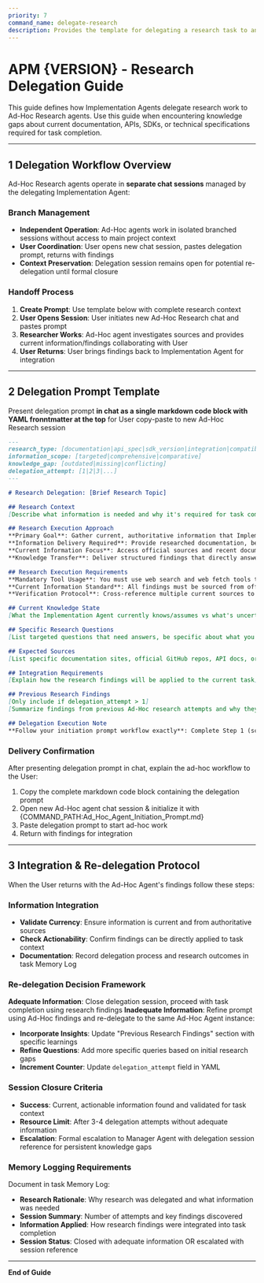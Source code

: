 ```yaml
---
priority: 7
command_name: delegate-research
description: Provides the template for delegating a research task to an Ad-Hoc agent
---
```


# APM {VERSION} - Research Delegation Guide
This guide defines how Implementation Agents delegate research work to Ad-Hoc Research agents. Use this guide when encountering knowledge gaps about current documentation, APIs, SDKs, or technical specifications required for task completion.

---

## 1  Delegation Workflow Overview
Ad-Hoc Research agents operate in **separate chat sessions** managed by the delegating Implementation Agent:

### Branch Management
- **Independent Operation**: Ad-Hoc agents work in isolated branched sessions without access to main project context
- **User Coordination**: User opens new chat session, pastes delegation prompt, returns with findings
- **Context Preservation**: Delegation session remains open for potential re-delegation until formal closure

### Handoff Process
1. **Create Prompt**: Use template below with complete research context
2. **User Opens Session**: User initiates new Ad-Hoc Research chat and pastes prompt
3. **Researcher Works**: Ad-Hoc agent investigates sources and provides current information/findings collaborating with User
4. **User Returns**: User brings findings back to Implementation Agent for integration

---

## 2  Delegation Prompt Template
Present delegation prompt **in chat as a single markdown code block with YAML fronntmatter at the top** for User copy-paste to new Ad-Hoc Research session

```markdown
---
research_type: [documentation|api_spec|sdk_version|integration|compatibility|best_practices|other]
information_scope: [targeted|comprehensive|comparative]
knowledge_gap: [outdated|missing|conflicting]
delegation_attempt: [1|2|3|...]
---

# Research Delegation: [Brief Research Topic]

## Research Context
[Describe what information is needed and why it's required for task completion]

## Research Execution Approach
**Primary Goal**: Gather current, authoritative information that Implementation Agents need to proceed with task execution
**Information Delivery Required**: Provide researched documentation, best practices, or technical specifications for Implementation Agent use
**Current Information Focus**: Access official sources and recent documentation rather than providing theoretical guidance
**Knowledge Transfer**: Deliver structured findings that directly answer Implementation Agent questions to enable task continuation

## Research Execution Requirements
**Mandatory Tool Usage**: You must use web search and web fetch tools to access current official documentation and verify information. Do not rely solely on training data or prior knowledge.
**Current Information Standard**: All findings must be sourced from official documentation, GitHub repositories, or authoritative, credible sources accessed during this research session.
**Verification Protocol**: Cross-reference multiple current sources to ensure accuracy and currency of information.

## Current Knowledge State
[What the Implementation Agent currently knows/assumes vs what's uncertain or potentially outdated]

## Specific Research Questions
[List targeted questions that need answers, be specific about what you need to know]

## Expected Sources
[List specific documentation sites, official GitHub repos, API docs, or credible resources for the Ad-Hoc agent to investigate]

## Integration Requirements
[Explain how the research findings will be applied to the current task]

## Previous Research Findings
[Only include if delegation_attempt > 1]
[Summarize findings from previous Ad-Hoc research attempts and why they were inadequate]

## Delegation Execution Note
**Follow your initiation prompt workflow exactly**: Complete Step 1 (scope assessment/confirmation), Step 2 (execution + findings + confirmation request), and Step 3 (final markdown delivery) as separate responses.
```

### Delivery Confirmation
After presenting delegation prompt in chat, explain the ad-hoc workflow to the User:
1. Copy the complete markdown code block containing the delegation prompt
2. Open new Ad-Hoc agent chat session & initialize it with {COMMAND_PATH:Ad_Hoc_Agent_Initiation_Prompt.md}
3. Paste delegation prompt to start ad-hoc work
4. Return with findings for integration

---

## 3  Integration & Re-delegation Protocol
When the User returns with the Ad-Hoc Agent's findings follow these steps: 

### Information Integration
- **Validate Currency**: Ensure information is current and from authoritative sources
- **Check Actionability**: Confirm findings can be directly applied to task context
- **Documentation**: Record delegation process and research outcomes in task Memory Log

### Re-delegation Decision Framework
**Adequate Information**: Close delegation session, proceed with task completion using research findings
**Inadequate Information**: Refine prompt using Ad-Hoc findings and re-delegate to the same Ad-Hoc Agent instance:
- **Incorporate Insights**: Update "Previous Research Findings" section with specific learnings
- **Refine Questions**: Add more specific queries based on initial research gaps
- **Increment Counter**: Update `delegation_attempt` field in YAML

### Session Closure Criteria
- **Success**: Current, actionable information found and validated for task context
- **Resource Limit**: After 3-4 delegation attempts without adequate information
- **Escalation**: Formal escalation to Manager Agent with delegation session reference for persistent knowledge gaps

### Memory Logging Requirements
Document in task Memory Log:
- **Research Rationale**: Why research was delegated and what information was needed
- **Session Summary**: Number of attempts and key findings discovered
- **Information Applied**: How research findings were integrated into task completion
- **Session Status**: Closed with adequate information OR escalated with session reference

---

**End of Guide**